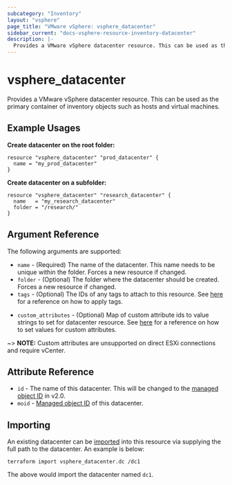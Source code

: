 ```yaml
---
subcategory: "Inventory"
layout: "vsphere"
page_title: "VMware vSphere: vsphere_datacenter"
sidebar_current: "docs-vsphere-resource-inventory-datacenter"
description: |-
  Provides a VMware vSphere datacenter resource. This can be used as the primary container of inventory objects such as hosts and virtual machines.
---
```


# vsphere\_datacenter

Provides a VMware vSphere datacenter resource. This can be used as the primary
container of inventory objects such as hosts and virtual machines.

## Example Usages

**Create datacenter on the root folder:**

```hcl
resource "vsphere_datacenter" "prod_datacenter" {
  name = "my_prod_datacenter"
}
```

**Create datacenter on a subfolder:**

```hcl
resource "vsphere_datacenter" "research_datacenter" {
  name   = "my_research_datacenter"
  folder = "/research/"
}
```

## Argument Reference

The following arguments are supported:

* `name` - (Required) The name of the datacenter. This name needs to be unique
  within the folder. Forces a new resource if changed.
* `folder` - (Optional) The folder where the datacenter should be created.
  Forces a new resource if changed.
* `tags` - (Optional) The IDs of any tags to attach to this resource. See
  [here][docs-applying-tags] for a reference on how to apply tags.

[docs-applying-tags]: /docs/providers/vsphere/r/tag.html#using-tags-in-a-supported-resource

* `custom_attributes` - (Optional) Map of custom attribute ids to value
  strings to set for datacenter resource. See
  [here][docs-setting-custom-attributes] for a reference on how to set values
  for custom attributes.

[docs-setting-custom-attributes]: /docs/providers/vsphere/r/custom_attribute.html#using-custom-attributes-in-a-supported-resource

~> **NOTE:** Custom attributes are unsupported on direct ESXi connections
and require vCenter.

## Attribute Reference

* `id` - The name of this datacenter. This will be changed to the [managed
  object ID][docs-about-morefs] in v2.0.
* `moid` - [Managed object ID][docs-about-morefs] of this datacenter.

[docs-about-morefs]: /docs/providers/vsphere/index.html#use-of-managed-object-references-by-the-vsphere-provider

## Importing

An existing datacenter can be [imported][docs-import] into this resource
via supplying the full path to the datacenter. An example is below:

[docs-import]: /docs/import/index.html

```
terraform import vsphere_datacenter.dc /dc1
```

The above would import the datacenter named `dc1`.
